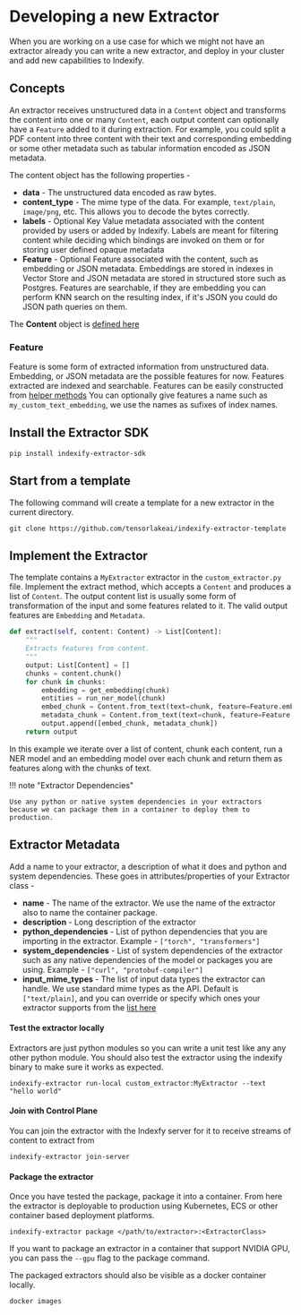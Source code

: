 # Developing a new Extractor

When you are working on a use case for which we might not have an extractor already you can write a new extractor, and deploy in your cluster and add new capabilities to Indexify.

## Concepts

An extractor receives unstructured data in a `Content` object and transforms the content into one or many `Content`, each output content can optionally have a `Feature` added to it during extraction. For example, you could split a PDF content into three content with their text and corresponding embedding or some other metadata such as tabular information encoded as JSON metadata.

The content object has the following properties -

* **data** - The unstructured data encoded as raw bytes.
* **content_type** - The mime type of the data. For example, `text/plain`, `image/png`, etc. This allows you to decode the bytes correctly.
* **labels** - Optional Key Value metadata associated with the content provided by users or added by Indexify. Labels are meant for filtering content while deciding which bindings are invoked on them or for storing user defined opaque metadata 
* **Feature** - Optional Feature associated with the content, such as embedding or JSON metadata. Embeddings are stored in indexes in Vector Store and JSON metadata are stored in structured store such as Postgres. Features are searchable, if they are embedding you can perform KNN search on the resulting index, if it's JSON you could do JSON path queries on them.

The **Content** object is [defined here](https://github.com/tensorlakeai/indexify/blob/11346c29055f16d397fc0901ec10139cdc945134/indexify_extractor_sdk/base_extractor.py#L48) 

### Feature
Feature is some form of extracted information from unstructured data. Embedding, or JSON metadata are the possible features for now. Features extracted are indexed and searchable.
Features can be easily constructed from [helper methods](https://github.com/tensorlakeai/indexify/blob/11346c29055f16d397fc0901ec10139cdc945134/indexify_extractor_sdk/base_extractor.py#L37)
You can optionally give features a name such as `my_custom_text_embedding`, we use the names as sufixes of index names.

## Install the Extractor SDK 
```shell
pip install indexify-extractor-sdk
```

## Start from a template

The following command will create a template for a new extractor in the current directory. 

```shell
git clone https://github.com/tensorlakeai/indexify-extractor-template
```

## Implement the Extractor 
The template contains a `MyExtractor` extractor in the `custom_extractor.py` file. Implement the extract method, which accepts a `Content` and produces a list of `Content`. The output content list is usually some form of transformation of the input and some features related to it. The valid output features are `Embedding` and `Metadata`. 

```python
def extract(self, content: Content) -> List[Content]:
    """
    Extracts features from content.
    """
    output: List[Content] = []
    chunks = content.chunk()
    for chunk in chunks:
        embedding = get_embedding(chunk)
        entities = run_ner_model(chunk)
        embed_chunk = Content.from_text(text=chunk, feature=Feature.embedding(name="text_embedding", values=embedding))
        metadata_chunk = Content.from_text(text=chunk, feature=Feature.metadata(name="metadata", json.dumps(entities))),
        output.append([embed_chunk, metadata_chunk])
    return output
```

In this example we iterate over a list of content, chunk each content, run a NER model and an embedding model over each chunk and return them as features along with the chunks of text.

!!! note "Extractor Dependencies"

    Use any python or native system dependencies in your extractors because we can package them in a container to deploy them to production.


## Extractor Metadata
Add a name to your extractor, a description of what it does and python and system dependencies. These goes in attributes/properties of your Extractor class -

* **name** - The name of the extractor. We use the name of the extractor also to name the container package.
* **description** - Long description of the extractor
* **python_dependencies** -  List of python dependencies that you are importing in the extractor. Example - `["torch", "transformers"]`
* **system_dependencies** - List of system dependencies of the extractor such as any native dependencies of the model or packages you are using. Example - `["curl", "protobuf-compiler"]`
* **input_mime_types** - The list of input data types the extractor can handle. We use standard mime types as the API. Default is `["text/plain]`, and you can override or specify which ones your extractor supports from the [list here](https://developer.mozilla.org/en-US/docs/Web/HTTP/Basics_of_HTTP/MIME_types/Common_types)

#### Test the extractor locally

Extractors are just python modules so you can write a unit test like any any other python module. You should also test the extractor using the indexify binary to make sure it works as expected. 

```shell
indexify-extractor run-local custom_extractor:MyExtractor --text "hello world"
```

#### Join with Control Plane
You can join the extractor with the Indexfy server for it to receive streams of content to extract from
```shell
indexify-extractor join-server
```

#### Package the extractor
Once you have tested the package, package it into a container. From here the extractor is deployable to production using Kubernetes, ECS or other container based deployment platforms.

```shell
indexify-extractor package </path/to/extractor>:<ExtractorClass>
```

If you want to package an extractor in a container that support NVIDIA GPU, you can pass the `--gpu` flag to the package command.

The packaged extractors should also be visible as a docker container locally.
```shell
docker images
```